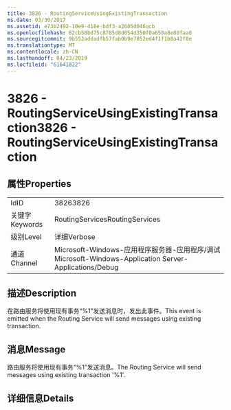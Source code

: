 ```yaml
---
title: 3826 - RoutingServiceUsingExistingTransaction
ms.date: 03/30/2017
ms.assetid: e73b2492-10e9-418e-bdf3-a2605d046acb
ms.openlocfilehash: 62cb58bd75c8785d8d054d350f0a650a8e80faa0
ms.sourcegitcommit: 9b552addadfb57fab0b9e7852ed4f1f1b8a42f8e
ms.translationtype: MT
ms.contentlocale: zh-CN
ms.lasthandoff: 04/23/2019
ms.locfileid: "61641822"
---
```

# <a name="3826---routingserviceusingexistingtransaction"></a><span data-ttu-id="6e87c-102">3826 - RoutingServiceUsingExistingTransaction</span><span class="sxs-lookup"><span data-stu-id="6e87c-102">3826 - RoutingServiceUsingExistingTransaction</span></span>
## <a name="properties"></a><span data-ttu-id="6e87c-103">属性</span><span class="sxs-lookup"><span data-stu-id="6e87c-103">Properties</span></span>  
  
|||  
|-|-|  
|<span data-ttu-id="6e87c-104">Id</span><span class="sxs-lookup"><span data-stu-id="6e87c-104">ID</span></span>|<span data-ttu-id="6e87c-105">3826</span><span class="sxs-lookup"><span data-stu-id="6e87c-105">3826</span></span>|  
|<span data-ttu-id="6e87c-106">关键字</span><span class="sxs-lookup"><span data-stu-id="6e87c-106">Keywords</span></span>|<span data-ttu-id="6e87c-107">RoutingServices</span><span class="sxs-lookup"><span data-stu-id="6e87c-107">RoutingServices</span></span>|  
|<span data-ttu-id="6e87c-108">级别</span><span class="sxs-lookup"><span data-stu-id="6e87c-108">Level</span></span>|<span data-ttu-id="6e87c-109">详细</span><span class="sxs-lookup"><span data-stu-id="6e87c-109">Verbose</span></span>|  
|<span data-ttu-id="6e87c-110">通道</span><span class="sxs-lookup"><span data-stu-id="6e87c-110">Channel</span></span>|<span data-ttu-id="6e87c-111">Microsoft-Windows-应用程序服务器-应用程序/调试</span><span class="sxs-lookup"><span data-stu-id="6e87c-111">Microsoft-Windows-Application Server-Applications/Debug</span></span>|  
  
## <a name="description"></a><span data-ttu-id="6e87c-112">描述</span><span class="sxs-lookup"><span data-stu-id="6e87c-112">Description</span></span>  
 <span data-ttu-id="6e87c-113">在路由服务将使用现有事务“%1”发送消息时，发出此事件。</span><span class="sxs-lookup"><span data-stu-id="6e87c-113">This event is emitted when the Routing Service will send messages using existing transaction.</span></span>  
  
## <a name="message"></a><span data-ttu-id="6e87c-114">消息</span><span class="sxs-lookup"><span data-stu-id="6e87c-114">Message</span></span>  
 <span data-ttu-id="6e87c-115">路由服务将使用现有事务“%1”发送消息。</span><span class="sxs-lookup"><span data-stu-id="6e87c-115">The Routing Service will send messages using existing transaction '%1'.</span></span>  
  
## <a name="details"></a><span data-ttu-id="6e87c-116">详细信息</span><span class="sxs-lookup"><span data-stu-id="6e87c-116">Details</span></span>

